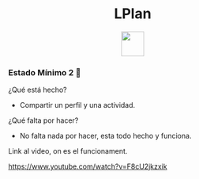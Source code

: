 <h1 align="center"> LPlan </h1>

<p align="center">
  <img width="46" height="50" src="https://grupo3ea.files.wordpress.com/2023/02/lamasia.png">
</p>

### Estado Mínimo 2 🔧

¿Qué está hecho?

* Compartir un perfil y una actividad.

¿Qué falta por hacer?

* No falta nada por hacer, esta todo hecho y funciona.

Link al video, on es el funcionament.

https://www.youtube.com/watch?v=F8cU2jkzxik
